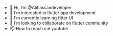 - 👋 Hi, I’m @Alihassandeveloper
- 👀 I’m interested in flutter app development
- 🌱 I’m currently learning fltter UI
- 💞️ I’m looking to collaborate on flutter community
- 📫 How to reach me youtube

<!---
Alihassandeveloper/Alihassandeveloper is a ✨ special ✨ repository because its `README.md` (this file) appears on your GitHub profile.
You can click the Preview link to take a look at your changes.
--->
